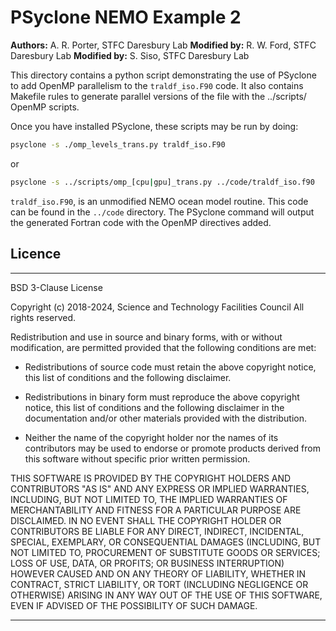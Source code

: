 # PSyclone NEMO Example 2

**Authors:** A. R. Porter, STFC Daresbury Lab
**Modified by:** R. W. Ford, STFC Daresbury Lab
**Modified by:** S. Siso, STFC Daresbury Lab

This directory contains a python script demonstrating the use of
PSyclone to add OpenMP parallelism to the `traldf_iso.F90` code.
It also contains Makefile rules to generate parallel versions of the
file with the ../scripts/ OpenMP scripts.

Once you have installed PSyclone, these scripts may be run by doing:

```sh
psyclone -s ./omp_levels_trans.py traldf_iso.F90
```
or
```sh
psyclone -s ../scripts/omp_[cpu|gpu]_trans.py ../code/traldf_iso.f90
```

`traldf_iso.F90`, is an unmodified NEMO ocean model routine. This code
can be found in the `../code` directory. The PSyclone command will output
the generated Fortran code with the OpenMP directives added.


## Licence

-----------------------------------------------------------------------------

BSD 3-Clause License

Copyright (c) 2018-2024, Science and Technology Facilities Council
All rights reserved.

Redistribution and use in source and binary forms, with or without
modification, are permitted provided that the following conditions are met:

* Redistributions of source code must retain the above copyright notice, this
  list of conditions and the following disclaimer.

* Redistributions in binary form must reproduce the above copyright notice,
  this list of conditions and the following disclaimer in the documentation
  and/or other materials provided with the distribution.

* Neither the name of the copyright holder nor the names of its
  contributors may be used to endorse or promote products derived from
  this software without specific prior written permission.

THIS SOFTWARE IS PROVIDED BY THE COPYRIGHT HOLDERS AND CONTRIBUTORS
"AS IS" AND ANY EXPRESS OR IMPLIED WARRANTIES, INCLUDING, BUT NOT
LIMITED TO, THE IMPLIED WARRANTIES OF MERCHANTABILITY AND FITNESS
FOR A PARTICULAR PURPOSE ARE DISCLAIMED. IN NO EVENT SHALL THE
COPYRIGHT HOLDER OR CONTRIBUTORS BE LIABLE FOR ANY DIRECT, INDIRECT,
INCIDENTAL, SPECIAL, EXEMPLARY, OR CONSEQUENTIAL DAMAGES (INCLUDING,
BUT NOT LIMITED TO, PROCUREMENT OF SUBSTITUTE GOODS OR SERVICES;
LOSS OF USE, DATA, OR PROFITS; OR BUSINESS INTERRUPTION) HOWEVER
CAUSED AND ON ANY THEORY OF LIABILITY, WHETHER IN CONTRACT, STRICT
LIABILITY, OR TORT (INCLUDING NEGLIGENCE OR OTHERWISE) ARISING IN
ANY WAY OUT OF THE USE OF THIS SOFTWARE, EVEN IF ADVISED OF THE
POSSIBILITY OF SUCH DAMAGE.

-----------------------------------------------------------------------------
